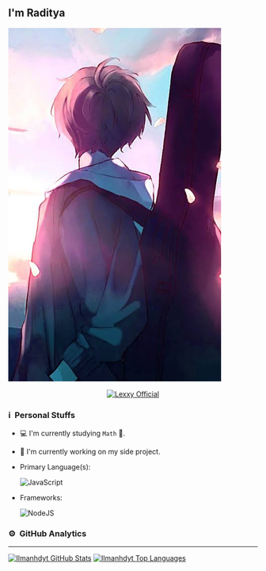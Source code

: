 ## I'm Raditya

![Banner](wibu.jpg) <br />
<p align="center"> <a href="https://Lexxy24.github.io"> <img src="https://readme-typing-svg.herokuapp.com?size=15&width=280&lines=Radbotz+Official+🗿" alt="Lexxy Official" /> </a> </p>
</p>

### ℹ &nbsp;Personal Stuffs
- 💻 I'm currently studying `Math` 🚀.
- 🔭 I'm currently working on my side project.
- Primary Language(s): &nbsp;

  ![JavaScript](https://img.shields.io/badge/JavaScript-323330?style=for-the-badge&logo=javascript&logoColor=F7DF1E)

- Frameworks: &nbsp;

  ![NodeJS](https://img.shields.io/badge/Node.js-43853D?style=for-the-badge&logo=node.js&logoColor=white)


### ⚙ &nbsp;GitHub Analytics

---

[![Ilmanhdyt GitHub Stats](https://github-readme-stats.vercel.app/api?username=Drz103&show_icons=true&hide=issues&theme=radical)](https://github-readme-stats.vercel.app)
[![Ilmanhdyt Top Languages](https://github-readme-stats.vercel.app/api/top-langs?username=Drz103&layout=compact&theme=radical)](https://github-readme-stats.vercel.app)
